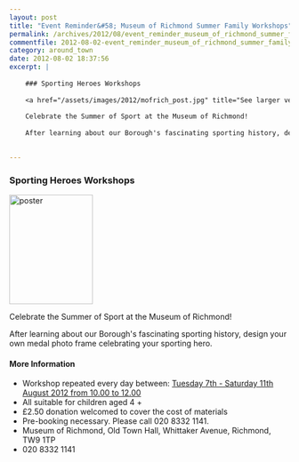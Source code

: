 ```yaml
---
layout: post
title: "Event Reminder&#58; Museum of Richmond Summer Family Workshops"
permalink: /archives/2012/08/event_reminder_museum_of_richmond_summer_family_wo.html
commentfile: 2012-08-02-event_reminder_museum_of_richmond_summer_family_wo
category: around_town
date: 2012-08-02 18:37:56
excerpt: |
    
    ### Sporting Heroes Workshops
     
    <a href="/assets/images/2012/mofrich_post.jpg" title="See larger version of - poster"><img src="/assets/images/2012/mofrich_post_thumb.jpg" width="150" height="197" alt="poster" class="photo right" /></a>
      
    Celebrate the Summer of Sport at the Museum of Richmond!
    
    After learning about our Borough's fascinating sporting history, design your own medal photo frame celebrating your sporting hero.
     

---
```


### Sporting Heroes Workshops

<a href="/assets/images/2012/mofrich_post.jpg" title="See larger version of - poster"><img src="/assets/images/2012/mofrich_post_thumb.jpg" width="150" height="197" alt="poster" class="photo right" /></a>

Celebrate the Summer of Sport at the Museum of Richmond!

After learning about our Borough's fascinating sporting history, design your own medal photo frame celebrating your sporting hero.

#### More Information

-   Workshop repeated every day between: [Tuesday 7th - Saturday 11th August 2012 from 10.00 to 12.00](/event/exhibition/200705143446)
-   All suitable for children aged 4 +
-   £2.50 donation welcomed to cover the cost of materials
-   Pre-booking necessary. Please call 020 8332 1141.
-   Museum of Richmond, Old Town Hall, Whittaker Avenue, Richmond, TW9 1TP
-   020 8332 1141
